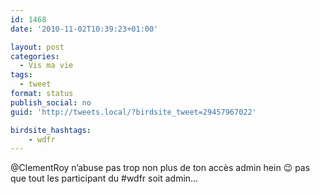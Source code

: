 ```yaml
---
id: 1468
date: '2010-11-02T10:39:23+01:00'

layout: post
categories:
  - Vis ma vie
tags:
  - tweet
format: status
publish_social: no
guid: 'http://tweets.local/?birdsite_tweet=29457967022'

birdsite_hashtags:
    - wdfr
---
```


@ClementRoy n’abuse pas trop non plus de ton accès admin hein 😉 pas que tout les participant du #wdfr soit admin…